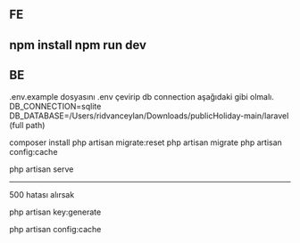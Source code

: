 
## FE
npm install
npm run dev
----------------------------------------------------

## BE
.env.example dosyasını .env çevirip db connection aşağıdaki gibi olmalı.
DB_CONNECTION=sqlite
DB_DATABASE=/Users/ridvanceylan/Downloads/publicHoliday-main/laravel (full path)


composer install
php artisan migrate:reset
php artisan migrate
php artisan config:cache

php artisan serve

------------------------------------------------

500 hatası alırsak 

php artisan key:generate

php artisan config:cache

